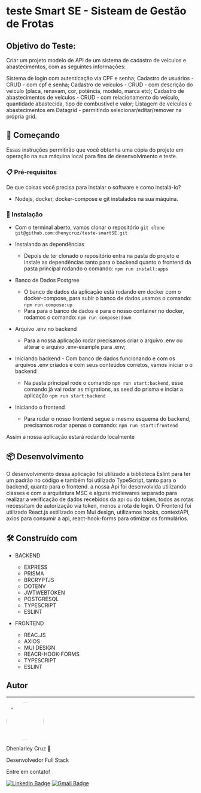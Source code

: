 # teste Smart SE - Sisteam de Gestão de Frotas

## Objetivo do Teste:

Criar um projeto modelo de API de um sistema de cadastro de veículos e abastecimentos, com as seguintes informações:

Sistema de login com autenticação via CPF e senha;
Cadastro de usuários - CRUD - com cpf e senha;
Cadastro de veículos - CRUD -  com descrição do veículo (placa, renavam, cor, potência, modelo, marca etc);
Cadastro de abastecimentos de veículos - CRUD -  com relacionamento do veículo, quantidade abastecida, tipo de combustível e valor;
Listagem de veículos e abastecimentos em Datagrid - permitindo selecionar/editar/remover na própria grid.

## 🚀 Começando

Essas instruções permitirão que você obtenha uma cópia do projeto em operação na sua máquina local para fins de desenvolvimento e teste.

### 📋 Pré-requisitos

De que coisas você precisa para instalar o software e como instalá-lo?

- Nodejs, docker, docker-compose e git instalados na sua máquina.

### 🔧 Instalação

  - Com o terminal aberto, vamos clonar o repositório
    `git clone git@github.com:dhenycruz/teste-smartSE.git`
    
  - Instalando as dependências
    - Depois de ter clonado o repositório entra na pasta do projeto e instale as dependências tanto para o backend quanto o frontend da pasta principal rodando o comando:
        `npm run install:apps`
    
   - Banco de Dados Postgree
      - O banco de dados da aplicação está rodando em docker com o docker-compose, para subir o banco de dados usamos o comando:
        `npm run compose:up`
      - Para para o banco de dados e para o nosso container no docker, rodamos o comando:
        `npm run compose:down`
        
   - Arquivo .env no backend
      - Para a nossa aplicação rodar precisamos criar o arquivo .env ou alterar o arquivo .env-example para .env;
      
   - Iniciando backend
    - Com banco de dados funcionando e com os arquivos .env criados e com seus conteúdos corretos, vamos iniciar o o backend
     - Na pasta principal rode o comando `npm run start:backend`, esse comando já vai rodar as migrations, as seed do prisma e inciar a aplicação
          `npm run start:backend`
 
  - Iniciando o frontend
    - Para rodar o nosso frontend segue o mesmo esquema do backend, precisamos rodar apenas o comando:
      `npm run start:frontend`
  
  Assim a nossa aplicação estará rodando localmente

## 📦 Desenvolvimento
O desenvolvimento dessa aplicação foi utilizado a biblioteca Eslint para ter um padrão no código e também foi utilizado TypeScript, tanto para o backend, quanto para o frontend. a nossa Api foi desenvolvida utilizando classes e com a arquitetura MSC e alguns midlewares separado para realizar a verificação de dados recebidos da api ou do token, todos as rotas necessitam de autorização via token, menos a rota de login.
O Frontend foi utilizado React.js estilizado com Mui design, utilizamos hooks, contextAPI, axios para consumir a api, react-hook-forms para otimizar os formulários. 

## 🛠️ Construído com

- BACKEND
  - EXPRESS
  - PRISMA
  - BRCRYPTJS
  - DOTENV
  - JWTWEBTOKEN
  - POSTGRESQL
  - TYPESCRIPT
  - ESLINT

- FRONTEND
  - REAC.JS
  - AXIOS
  - MUI DESIGN
  - REACR-HOOK-FORMS
  - TYPESCRIPT
  - ESLINT
  
## Autor
---

<img style="border-radius: 50%;" src="https://avatars.githubusercontent.com/u/26901028?s=400&u=d99619f0fcc7ff7d8407ff05a0e90a0149f959ee&v=4" width="100px;" alt=""/>
 
 Dheniarley Cruz 🚀

Desenvolvedor Full Stack 


Entre em contato!

[![Linkedin Badge](https://img.shields.io/badge/-Dheniarley-blue?style=flat-square&logo=Linkedin&logoColor=white&link=https://www.linkedin.com/in/dheniarley/)](https://www.linkedin.com/in/dheniarley//) 
[![Gmail Badge](https://img.shields.io/badge/-dheniarley.ds@gmail.com-c14438?style=flat-square&logo=Gmail&logoColor=white&link=mailto:dheniarley.ds@gmail.com)](mailto:dheniarley.ds@gmail.com)
